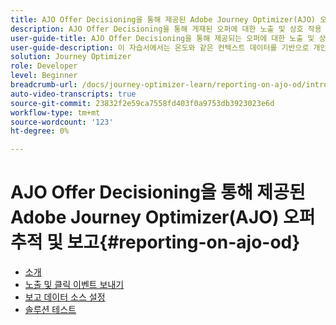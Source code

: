 ```yaml
---
title: AJO Offer Decisioning을 통해 제공된 Adobe Journey Optimizer(AJO) 오퍼 추적 및 보고
description: AJO Offer Decisioning을 통해 게재된 오퍼에 대한 노출 및 상호 작용 이벤트를 캡처하고 Journey Optimizer 내에서 보고할 데이터를 준비하는 방법에 대해 알아봅니다.
user-guide-title: AJO Offer Decisioning을 통해 제공되는 오퍼에 대한 노출 및 상호 작용 이벤트를 캡처하고 Journey Optimizer 내에서 보고할 데이터를 준비합니다.
user-guide-description: 이 자습서에서는 온도와 같은 컨텍스트 데이터를 기반으로 개인화된 오퍼를 제공하는 기존 Adobe Journey Optimizer(AJO) 구현을 확장합니다. 이 비디오에서는 노출 및 상호 작용 이벤트를 캡처하고 Journey Optimizer 내에서 보고할 데이터를 준비하는 방법에 대해 설명합니다.
solution: Journey Optimizer
role: Developer
level: Beginner
breadcrumb-url: /docs/journey-optimizer-learn/reporting-on-ajo-od/introduction
auto-video-transcripts: true
source-git-commit: 23832f2e59ca7558fd403f0a9753db3923023e6d
workflow-type: tm+mt
source-wordcount: '123'
ht-degree: 0%

---
```



# AJO Offer Decisioning을 통해 제공된 Adobe Journey Optimizer(AJO) 오퍼 추적 및 보고{#reporting-on-ajo-od}

+ [소개](./introduction.md)
+ [노출 및 클릭 이벤트 보내기](./capture-impression-click-events.md)
+ [보고 데이터 소스 설정](./configure-reporting.md)
+ [솔루션 테스트](./test-solution.md)

